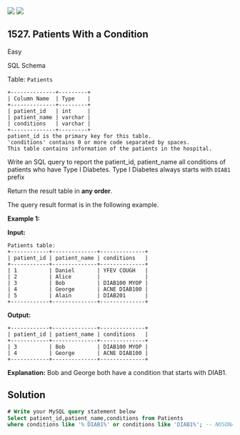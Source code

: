 [![](https://img.shields.io/github/stars/javadev/LeetCode-in-Kotlin?label=Stars&style=flat-square)](https://github.com/javadev/LeetCode-in-Kotlin)
[![](https://img.shields.io/github/forks/javadev/LeetCode-in-Kotlin?label=Fork%20me%20on%20GitHub%20&style=flat-square)](https://github.com/javadev/LeetCode-in-Kotlin/fork)

## 1527\. Patients With a Condition

Easy

SQL Schema

Table: `Patients`

    +--------------+---------+
    | Column Name  | Type    |
    +--------------+---------+
    | patient_id   | int     |
    | patient_name | varchar |
    | conditions   | varchar |
    +--------------+---------+
    patient_id is the primary key for this table.
    'conditions' contains 0 or more code separated by spaces.
    This table contains information of the patients in the hospital. 

Write an SQL query to report the patient\_id, patient\_name all conditions of patients who have Type I Diabetes. Type I Diabetes always starts with `DIAB1` prefix

Return the result table in **any order**.

The query result format is in the following example.

**Example 1:**

**Input:**

    Patients table:
    +------------+--------------+--------------+
    | patient_id | patient_name | conditions   |
    +------------+--------------+--------------+
    | 1          | Daniel       | YFEV COUGH   |
    | 2          | Alice        |              |
    | 3          | Bob          | DIAB100 MYOP |
    | 4          | George       | ACNE DIAB100 |
    | 5          | Alain        | DIAB201      |
    +------------+--------------+--------------+

**Output:**

    +------------+--------------+--------------+
    | patient_id | patient_name | conditions   |
    +------------+--------------+--------------+
    | 3          | Bob          | DIAB100 MYOP |
    | 4          | George       | ACNE DIAB100 |
    +------------+--------------+--------------+

**Explanation:** Bob and George both have a condition that starts with DIAB1.

## Solution

```sql
# Write your MySQL query statement below
Select patient_id,patient_name,conditions from Patients
where conditions like '% DIAB1%' or conditions like 'DIAB1%'; -- NOSONAR
```